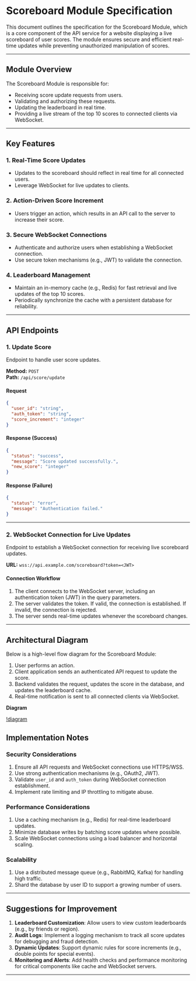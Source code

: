 # Scoreboard Module Specification

This document outlines the specification for the Scoreboard Module, which is a core component of the API service for a website displaying a live scoreboard of user scores. The module ensures secure and efficient real-time updates while preventing unauthorized manipulation of scores.

---

## Module Overview

The Scoreboard Module is responsible for:
- Receiving score update requests from users.
- Validating and authorizing these requests.
- Updating the leaderboard in real time.
- Providing a live stream of the top 10 scores to connected clients via WebSocket.

---

## Key Features

### 1. **Real-Time Score Updates**
- Updates to the scoreboard should reflect in real time for all connected users.
- Leverage WebSocket for live updates to clients.

### 2. **Action-Driven Score Increment**
- Users trigger an action, which results in an API call to the server to increase their score.

### 3. **Secure WebSocket Connections**
- Authenticate and authorize users when establishing a WebSocket connection.
- Use secure token mechanisms (e.g., JWT) to validate the connection.

### 4. **Leaderboard Management**
- Maintain an in-memory cache (e.g., Redis) for fast retrieval and live updates of the top 10 scores.
- Periodically synchronize the cache with a persistent database for reliability.

---

## API Endpoints

### **1. Update Score**
Endpoint to handle user score updates.

**Method:** `POST`  
**Path:** `/api/score/update`  

#### Request
```json
{
  "user_id": "string",
  "auth_token": "string",
  "score_increment": "integer"
}
```

#### Response (Success)
```json
{
  "status": "success",
  "message": "Score updated successfully.",
  "new_score": "integer"
}
```

#### Response (Failure)
```json
{
  "status": "error",
  "message": "Authentication failed."
}
```

---

### **2. WebSocket Connection for Live Updates**
Endpoint to establish a WebSocket connection for receiving live scoreboard updates.

**URL:** `wss://api.example.com/scoreboard?token=<JWT>`  

#### Connection Workflow
1. The client connects to the WebSocket server, including an authentication token (JWT) in the query parameters.
2. The server validates the token. If valid, the connection is established. If invalid, the connection is rejected.
3. The server sends real-time updates whenever the scoreboard changes.

---

## Architectural Diagram

Below is a high-level flow diagram for the Scoreboard Module:

1. User performs an action.
2. Client application sends an authenticated API request to update the score.
3. Backend validates the request, updates the score in the database, and updates the leaderboard cache.
4. Real-time notification is sent to all connected clients via WebSocket.

**Diagram**

[!diagram](./diagram.png)

## Implementation Notes

### **Security Considerations**
1. Ensure all API requests and WebSocket connections use HTTPS/WSS.
2. Use strong authentication mechanisms (e.g., OAuth2, JWT).
3. Validate `user_id` and `auth_token` during WebSocket connection establishment.
4. Implement rate limiting and IP throttling to mitigate abuse.

### **Performance Considerations**
1. Use a caching mechanism (e.g., Redis) for real-time leaderboard updates.
2. Minimize database writes by batching score updates where possible.
3. Scale WebSocket connections using a load balancer and horizontal scaling.

### **Scalability**
1. Use a distributed message queue (e.g., RabbitMQ, Kafka) for handling high traffic.
2. Shard the database by user ID to support a growing number of users.

---

## Suggestions for Improvement
1. **Leaderboard Customization**: Allow users to view custom leaderboards (e.g., by friends or region).
2. **Audit Logs**: Implement a logging mechanism to track all score updates for debugging and fraud detection.
3. **Dynamic Updates**: Support dynamic rules for score increments (e.g., double points for special events).
4. **Monitoring and Alerts**: Add health checks and performance monitoring for critical components like cache and WebSocket servers.

---

